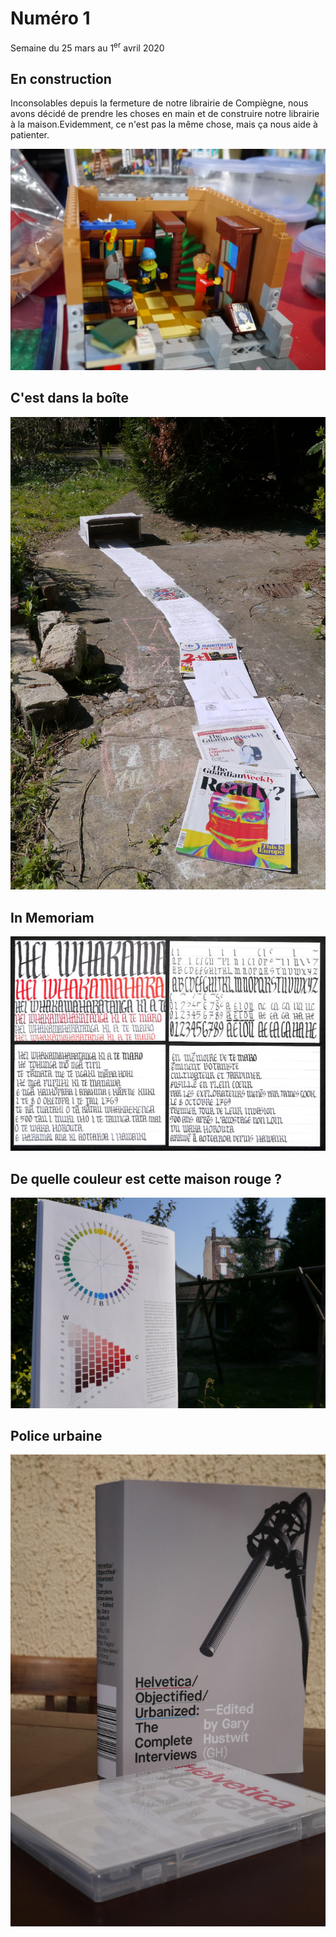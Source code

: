# Numéro 1

Semaine du 25 mars au 1<sup>er</sup> avril 2020

## En construction

Inconsolables depuis la fermeture de notre librairie de Compiègne, nous avons décidé de prendre les choses en main et de construire notre librairie à la maison.Evidemment, ce n'est pas la même chose, mais ça nous aide à patienter.

![En construction](images/en-construction.jpg)

## C'est dans la boîte

![C'est dans la boîte](images/c-est-dans-la-boite.jpg)

## In Memoriam

![In Memoriam](images/in-memoriam.jpg)

## De quelle couleur est cette maison rouge ?

![De quelle couleur est cette maison rouge ?](images/ncs.jpg)

## Police urbaine

![Helvetica/Objectified/Urbanized](images/police-urbaine.jpg)

